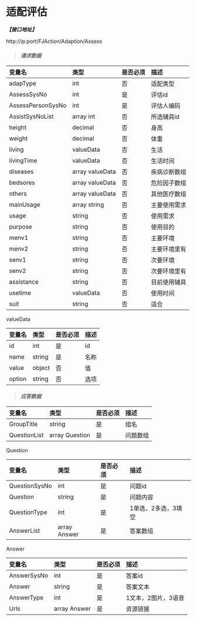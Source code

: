 # 适配评估

_**【接口地址】**_

http://ip:port/FJAction/Adaption/Assess

> #### _请求数据_

| 变量名 | 类型 | 是否必须 | 描述 |
| :--- | :--- | :--- | :--- |
| adapType | int | 否 | 适配类型 |
| AssessSysNo | int | 是 | 评估id |
| AssessPersonSysNo | int | 是 | 评估人编码 |
| AssistSysNoList | array int | 否 | 所选辅具id |
| height | decimal | 否 | 身高 |
| weight | decimal | 否 | 体重 |
| living | valueData | 否 | 生活 |
| livingTime | valueData | 否 | 生活时间 |
| diseases | array valueData | 否 | 疾病诊断数组 |
| bedsores | array valueData | 否 | 危险因子数组 |
| others | array valueData | 否 | 其他医疗数组 |
| mainUsage | array string | 否 | 主要使用需求 |
| usage | string | 否 | 使用需求 |
| purpose | string | 否 | 使用目的 |
| menv1 | string | 否 | 主要环境 |
| menv2 | string | 否 | 主要环境里有 |
| senv1 | string | 否 | 次要环境 |
| senv2 | string | 否 | 次要环境里有 |
| assistance | string | 否 | 目前使用辅具 |
| usetime | valueData | 否  | 使用时间 |
| suit | string | 否 | 适合 |

valueData

| 变量名 | 类型 | 是否必须 | 描述 |
| :--- | :--- | :--- | :--- |
| id | int | 是 | id |
| name | string | 是 | 名称 |
| value | object | 否 | 值 |
| option | string | 否 | 选项 |


> #### _应答数据_

| 变量名 | 类型 | 是否必须 | 描述 |
| :--- | :--- | :--- | :--- |
| GroupTitle | string | 是 | 组名 |
| QuestionList | array Question | 是 | 问题数组 |

Question

| 变量名 | 类型 | 是否必须 | 描述 |
| :--- | :--- | :--- | :--- |
| QuestionSysNo | int | 是 | 问题id |
| Question | string | 是 | 问题内容 |
| QuestionType | int | 是 | 1单选，2多选，3填空 |
| AnswerList | array Answer | 是 | 答案数组 |

Answer

| 变量名 | 类型 | 是否必须 | 描述 |
| :--- | :--- | :--- | :--- |
| AnswerSysNo | int | 是 | 答案id |
| Answer | string | 是 | 答案文本 |
| AnswerType | int | 是 | 1文本，2图片，3语音 |
| Urls | array Answer | 是 | 资源链接 |